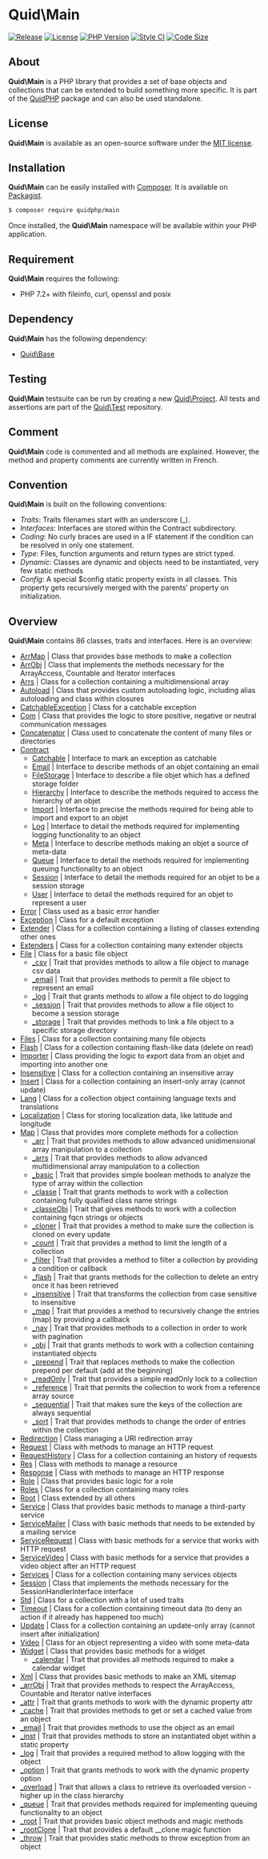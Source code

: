 # Quid\Main
[![Release](https://img.shields.io/github/v/release/quidphp/main)](https://packagist.org/packages/quidphp/main)
[![License](https://img.shields.io/github/license/quidphp/main)](https://github.com/quidphp/main/blob/master/LICENSE)
[![PHP Version](https://img.shields.io/packagist/php-v/quidphp/main)](https://www.php.net)
[![Style CI](https://styleci.io/repos/203668077/shield)](https://styleci.io)
[![Code Size](https://img.shields.io/github/languages/code-size/quidphp/main)](https://github.com/quidphp/main)

## About
**Quid\Main** is a PHP library that provides a set of base objects and collections that can be extended to build something more specific. It is part of the [QuidPHP](https://github.com/quidphp/project) package and can also be used standalone. 

## License
**Quid\Main** is available as an open-source software under the [MIT license](LICENSE).

## Installation
**Quid\Main** can be easily installed with [Composer](https://getcomposer.org). It is available on [Packagist](https://packagist.org/packages/quidphp/main).
``` bash
$ composer require quidphp/main
```
Once installed, the **Quid\Main** namespace will be available within your PHP application.

## Requirement
**Quid\Main** requires the following:
- PHP 7.2+ with fileinfo, curl, openssl and posix

## Dependency
**Quid\Main** has the following dependency:
- [Quid\Base](https://github.com/quidphp/base)

## Testing
**Quid\Main** testsuite can be run by creating a new [Quid\Project](https://github.com/quidphp/project). All tests and assertions are part of the [Quid\Test](https://github.com/quidphp/test) repository.

## Comment
**Quid\Main** code is commented and all methods are explained. However, the method and property comments are currently written in French.

## Convention
**Quid\Main** is built on the following conventions:
- *Traits*: Traits filenames start with an underscore (_).
- *Interfaces*: Interfaces are stored within the Contract subdirectory.
- *Coding*: No curly braces are used in a IF statement if the condition can be resolved in only one statement.
- *Type*: Files, function arguments and return types are strict typed.
- *Dynamic*: Classes are dynamic and objects need to be instantiated, very few static methods
- *Config*: A special $config static property exists in all classes. This property gets recursively merged with the parents' property on initialization.

## Overview
**Quid\Main** contains 86 classes, traits and interfaces. Here is an overview:
- [ArrMap](src/ArrMap.php) | Class that provides base methods to make a collection
- [ArrObj](src/ArrObj.php) | Class that implements the methods necessary for the ArrayAccess, Countable and Iterator interfaces
- [Arrs](src/Arrs.php) | Class for a collection containing a multidimensional array
- [Autoload](src/Autoload.php) | Class that provides custom autoloading logic, including alias autoloading and class within closures
- [CatchableException](src/CatchableException.php) | Class for a catchable exception
- [Com](src/Com.php) | Class that provides the logic to store positive, negative or neutral communication messages
- [Concatenator](src/Concatenator.php) | Class used to concatenate the content of many files or directories
- [Contract](src/Contract)
    - [Catchable](src/Contract/Catchable.php) | Interface to mark an exception as catchable
    - [Email](src/Contract/Email.php) | Interface to describe methods of an objet containing an email
    - [FileStorage](src/Contract/FileStorage.php) | Interface to describe a file objet which has a defined storage folder
    - [Hierarchy](src/Contract/Hierarchy.php) | Interface to describe the methods required to access the hierarchy of an objet
    - [Import](src/Contract/Import.php) | Interface to precise the methods required for being able to import and export to an objet
    - [Log](src/Contract/Log.php) | Interface to detail the methods required for implementing logging functionality to an object
    - [Meta](src/Contract/Meta.php) | Interface to describe methods making an objet a source of meta-data
    - [Queue](src/Contract/Queue.php) | Interface to detail the methods required for implementing queuing functionality to an object
    - [Session](src/Contract/Session.php) | Interface to detail the methods required for an objet to be a session storage
    - [User](src/Contract/User.php) | Interface to detail the methods required for an objet to represent a user
- [Error](src/Error.php) | Class used as a basic error handler
- [Exception](src/Exception.php) | Class for a default exception
- [Extender](src/Extender.php) | Class for a collection containing a listing of classes extending other ones
- [Extenders](src/Extenders.php) | Class for a collection containing many extender objects
- [File](src/File.php) | Class for a basic file object
    - [_csv](src/File/_csv.php) | Trait that provides methods to allow a file object to manage csv data
    - [_email](src/File/_email.php) | Trait that provides methods to permit a file object to represent an email
    - [_log](src/File/_log.php) | Trait that grants methods to allow a file object to do logging
    - [_session](src/File/_session.php) | Trait that provides methods to allow a file object to become a session storage
    - [_storage](src/File/_storage.php) | Trait that provides methods to link a file object to a specific storage directory
- [Files](src/Files.php) | Class for a collection containing many file objects
- [Flash](src/Flash.php) | Class for a collection containing flash-like data (delete on read)
- [Importer](src/Importer.php) | Class providing the logic to export data from an objet and importing into another one
- [Insensitive](src/Insensitive.php) | Class for a collection containing an insensitive array
- [Insert](src/Insert.php) | Class for a collection containing an insert-only array (cannot update)
- [Lang](src/Lang.php) | Class for a collection object containing language texts and translations
- [Localization](src/Localization.php) | Class for storing localization data, like latitude and longitude
- [Map](src/Map.php) | Class that provides more complete methods for a collection
    - [_arr](src/Map/_arr.php) | Trait that provides methods to allow advanced unidimensional array manipulation to a collection
    - [_arrs](src/Map/_arrs.php) | Trait that provides methods to allow advanced multidimensional array manipulation to a collection
    - [_basic](src/Map/_basic.php) | Trait that provides simple boolean methods to analyze the type of array within the collection
    - [_classe](src/Map/_classe.php) | Trait that grants methods to work with a collection containing fully qualified class name strings
    - [_classeObj](src/Map/_classeObj.php) | Trait that gives methods to work with a collection containing fqcn strings or objects
    - [_cloner](src/Map/_cloner.php) | Trait that provides a method to make sure the collection is cloned on every update
    - [_count](src/Map/_count.php) | Trait that provides a method to limit the length of a collection
    - [_filter](src/Map/_filter.php) | Trait that provides a method to filter a collection by providing a condition or callback
    - [_flash](src/Map/_flash.php) | Trait that grants methods for the collection to delete an entry once it has been retrieved
    - [_insensitive](src/Map/_insensitive.php) | Trait that transforms the collection from case sensitive to insensitive
    - [_map](src/Map/_map.php) | Trait that provides a method to recursively change the entries (map) by providing a callback
    - [_nav](src/Map/_nav.php) | Trait that provides methods to a collection in order to work with pagination
    - [_obj](src/Map/_obj.php) | Trait that grants methods to work with a collection containing instantiated objects
    - [_prepend](src/Map/_prepend.php) | Trait that replaces methods to make the collection prepend per default (add at the beginning)
    - [_readOnly](src/Map/_readOnly.php) | Trait that provides a simple readOnly lock to a collection
    - [_reference](src/Map/_reference.php) | Trait that permits the collection to work from a reference array source
    - [_sequential](src/Map/_sequential.php) | Trait that makes sure the keys of the collection are always sequential
    - [_sort](src/Map/_sort.php) | Trait that provides methods to change the order of entries within the collection
- [Redirection](src/Redirection.php) | Class managing a URI redirection array
- [Request](src/Request.php) | Class with methods to manage an HTTP request
- [RequestHistory](src/RequestHistory.php) | Class for a collection containing an history of requests
- [Res](src/Res.php) | Class with methods to manage a resource
- [Response](src/Response.php) | Class with methods to manage an HTTP response
- [Role](src/Role.php) | Class that provides basic logic for a role
- [Roles](src/Roles.php) | Class for a collection containing many roles
- [Root](src/Root.php) | Class extended by all others
- [Service](src/Service.php) | Class that provides basic methods to manage a third-party service
- [ServiceMailer](src/ServiceMailer.php) | Class with basic methods that needs to be extended by a mailing service
- [ServiceRequest](src/ServiceRequest.php) | Class with basic methods for a service that works with HTTP request
- [ServiceVideo](src/ServiceVideo.php) | Class with basic methods for a service that provides a video object after an HTTP request
- [Services](src/Services.php) | Class for a collection containing many services objects
- [Session](src/Session.php) | Class that implements the methods necessary for the SessionHandlerInterface interface
- [Std](src/Std.php) | Class for a collection with a lot of used traits
- [Timeout](src/Timeout.php) | Class for a collection containing timeout data (to deny an action if it already has happened too much)
- [Update](src/Update.php) | Class for a collection containing an update-only array (cannot insert after initialization)
- [Video](src/Video.php) | Class for an object representing a video with some meta-data
- [Widget](src/Widget.php) | Class that provides basic methods for a widget
    - [_calendar](src/Widget/_calendar.php) | Trait that provides all methods required to make a calendar widget
- [Xml](src/Xml.php) | Class that provides basic methods to make an XML sitemap
- [_arrObj](src/_arrObj.php) | Trait that provides methods to respect the ArrayAccess, Countable and Iterator native interfaces
- [_attr](src/_attr.php) | Trait that grants methods to work with the dynamic property attr
- [_cache](src/_cache.php) | Trait that provides methods to get or set a cached value from an object
- [_email](src/_email.php) | Trait that provides methods to use the object as an email
- [_inst](src/_inst.php) | Trait that provides methods to store an instantiated objet within a static property
- [_log](src/_log.php) | Trait that provides a required method to allow logging with the object
- [_option](src/_option.php) | Trait that grants methods to work with the dynamic property option
- [_overload](src/_overload.php) | Trait that allows a class to retrieve its overloaded version - higher up in the class hierarchy
- [_queue](src/_queue.php) | Trait that provides methods required for implementing queuing functionality to an object
- [_root](src/_root.php) | Trait that provides basic object methods and magic methods
- [_rootClone](src/_rootClone.php) | Trait that provides a default __clone magic function
- [_throw](src/_throw.php) | Trait that provides static methods to throw exception from an object